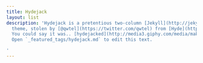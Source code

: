 ```yaml
---
title: Hydejack
layout: list
description: 'Hydejack is a pretentious two-column [Jekyll](http://jekyllrb.com/)
  theme, stolen by [@qwtel](https://twitter.com/qwtel) from [Hyde](http://hyde.getpoole.com).
  You could say it was.. [hydejacked](http://media3.giphy.com/media/makedRIckZBW8/giphy.gif).
  Open `_featured_tags/hydejack.md` to edit this text.

'
---
```


